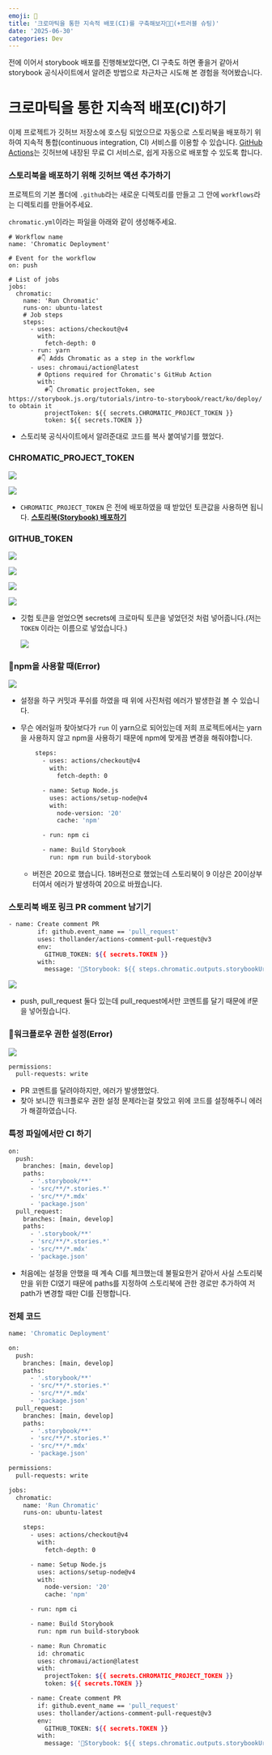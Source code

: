 ```yaml
---
emoji: 📘
title: '크로마틱을 통한 지속적 배포(CI)를 구축해보자🙋🏻(+트러블 슈팅)'
date: '2025-06-30'
categories: Dev
---
```


전에 이어서 storybook 배포를 진행해보았다면, CI 구축도 하면 좋을거 같아서 storybook 공식사이트에서 알려준 방법으로 차근차근 시도해 본 경험을 적어봤습니다.

# 크로마틱을 통한 지속적 배포(CI)하기

이제 프로젝트가 깃허브 저장소에 호스팅 되었으므로 자동으로 스토리북을 배포하기 위하여 지속적 통합(continuous integration, CI) 서비스를 이용할 수 있습니다. [GitHub Actions](https://github.com/features/actions)는 깃허브에 내장된 무료 CI 서비스로, 쉽게 자동으로 배포할 수 있도록 합니다.

### **스토리북을 배포하기 위해 깃허브 액션 추가하기**

프로젝트의 기본 폴더에 `.github`라는 새로운 디렉토리를 만들고 그 안에 `workflows`라는 디렉토리를 만들어주세요.

`chromatic.yml`이라는 파일을 아래와 같이 생성해주세요.

```tsx
# Workflow name
name: 'Chromatic Deployment'

# Event for the workflow
on: push

# List of jobs
jobs:
  chromatic:
    name: 'Run Chromatic'
    runs-on: ubuntu-latest
    # Job steps
    steps:
      - uses: actions/checkout@v4
        with:
          fetch-depth: 0
      - run: yarn
        #👇 Adds Chromatic as a step in the workflow
      - uses: chromaui/action@latest
        # Options required for Chromatic's GitHub Action
        with:
          #👇 Chromatic projectToken, see https://storybook.js.org/tutorials/intro-to-storybook/react/ko/deploy/ to obtain it
          projectToken: ${{ secrets.CHROMATIC_PROJECT_TOKEN }}
          token: ${{ secrets.TOKEN }}

```

- 스토리북 공식사이트에서 알려준대로 코드를 복사 붙여넣기를 했었다.

### CHROMATIC_PROJECT_TOKEN

![](01.png)

![](02.png)

- `CHROMATIC_PROJECT_TOKEN` 은 전에 배포하였을 때 받았던 토큰값을 사용하면 됩니다. [**스토리북(Storybook) 배포하기**](https://www.notion.so/Storybook-214469c31ecd80299efaeac2f298aab1?pvs=21)

### GITHUB_TOKEN

![](03.png)

![](04.png)

![](05.png)

![](06.png)

- 깃헙 토큰을 얻었으면 secrets에 크로마틱 토큰을 넣었던것 처럼 넣어줍니다.(저는 `TOKEN` 이라는 이름으로 넣었습니다.)

  ![](07.png)

### 🚨npm을 사용할 때(Error)

![](08.png)

- 설정을 하구 커밋과 푸쉬를 하였을 때 위에 사진처럼 에러가 발생한걸 볼 수 있습니다.
- 무슨 에러일까 찾아보다가 `run` 이 yarn으로 되어있는데 저희 프로젝트에서는 yarn을 사용하지 않고 npm을 사용하기 때문에 npm에 맞게끔 변경을 해줘야합니다.

  ```bash
      steps:
        - uses: actions/checkout@v4
          with:
            fetch-depth: 0

        - name: Setup Node.js
          uses: actions/setup-node@v4
          with:
            node-version: '20'
            cache: 'npm'

        - run: npm ci

        - name: Build Storybook
          run: npm run build-storybook
  ```

  - 버전은 20으로 했습니다. 18버전으로 했었는데 스토리북이 9 이상은 20이상부터여서 에러가 발생하여 20으로 바꿨습니다.

### 스토리북 배포 링크 PR comment 남기기

```bash
- name: Create comment PR
        if: github.event_name == 'pull_request'
        uses: thollander/actions-comment-pull-request@v3
        env:
          GITHUB_TOKEN: ${{ secrets.TOKEN }}
        with:
          message: '🚨Storybook: ${{ steps.chromatic.outputs.storybookUrl }}'

```

![](09.png)

- push, pull_request 둘다 있는데 pull_request에서만 코멘트를 달기 때문에 if문을 넣어줬습니다.

### 🚨워크플로우 권한 설정(Error)

![](10.png)

```bash
permissions:
  pull-requests: write
```

- PR 코멘트를 달려야하지만, 에러가 발생했었다.
- 찾아 보니깐 워크플로우 권한 설정 문제라는걸 찾았고 위에 코드를 설정해주니 에러가 해결하였습니다.

### 특정 파일에서만 CI 하기

```bash
on:
  push:
    branches: [main, develop]
    paths:
      - '.storybook/**'
      - 'src/**/*.stories.*'
      - 'src/**/*.mdx'
      - 'package.json'
  pull_request:
    branches: [main, develop]
    paths:
      - '.storybook/**'
      - 'src/**/*.stories.*'
      - 'src/**/*.mdx'
      - 'package.json'
```

- 처음에는 설정을 안했을 때 계속 CI를 체크했는데 불필요한거 같아서 사실 스토리북만을 위한 CI였기 때문에 paths를 지정하여 스토리북에 관한 경로만 추가하여 저 path가 변경할 때만 CI를 진행합니다.

### 전체 코드

```bash
name: 'Chromatic Deployment'

on:
  push:
    branches: [main, develop]
    paths:
      - '.storybook/**'
      - 'src/**/*.stories.*'
      - 'src/**/*.mdx'
      - 'package.json'
  pull_request:
    branches: [main, develop]
    paths:
      - '.storybook/**'
      - 'src/**/*.stories.*'
      - 'src/**/*.mdx'
      - 'package.json'

permissions:
  pull-requests: write

jobs:
  chromatic:
    name: 'Run Chromatic'
    runs-on: ubuntu-latest

    steps:
      - uses: actions/checkout@v4
        with:
          fetch-depth: 0

      - name: Setup Node.js
        uses: actions/setup-node@v4
        with:
          node-version: '20'
          cache: 'npm'

      - run: npm ci

      - name: Build Storybook
        run: npm run build-storybook

      - name: Run Chromatic
        id: chromatic
        uses: chromaui/action@latest
        with:
          projectToken: ${{ secrets.CHROMATIC_PROJECT_TOKEN }}
          token: ${{ secrets.TOKEN }}

      - name: Create comment PR
        if: github.event_name == 'pull_request'
        uses: thollander/actions-comment-pull-request@v3
        env:
          GITHUB_TOKEN: ${{ secrets.TOKEN }}
        with:
          message: '🚨Storybook: ${{ steps.chromatic.outputs.storybookUrl }}'

```

```toc

```

